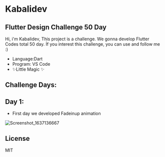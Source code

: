 # Kabalidev
## Flutter Design Challenge 50 Day





Hi, i'm Kabalidev,
This project is a challenge.
We gonna develop Flutter Codes total 50 day.
İf you interest this challenge, you can use and follow me :)

- Language:Dart
- Program: VS Code
- ✨Little Magic ✨

## Challenge Days:
## Day 1:

- First day we developed Fadeinup animation 



![Screenshot_1637136667](https://user-images.githubusercontent.com/50817604/142162489-c76a0d0c-c683-4d18-9ef5-fdb2b95cb987.png)

## License

MIT

